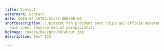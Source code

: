```yaml
---
title: Contact
watermark: Contact
date: 2019-04-10T03:51:57.000+00:00
shortDescription: Cupidatat non proident sunt culpa qui officia deserunt mollit <br>
  anim idest laborum sed ut perspiciatis.
bgImage: images/background/about.jpg
description: Test 123

---
```

